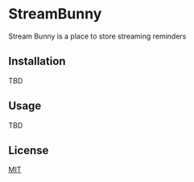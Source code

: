 # StreamBunny

Stream Bunny is a place to store streaming reminders

## Installation

TBD

## Usage

TBD

## License
[MIT](https://choosealicense.com/licenses/mit/)
